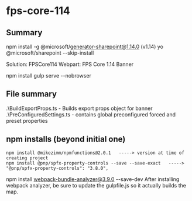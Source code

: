# fps-core-114

## Summary
npm install -g @microsoft/generator-sharepoint@1.14.0 (v1.14)
yo @microsoft/sharepoint --skip-install

Solution:  FPSCore114
Webpart:  FPS Core 1.14 Banner

npm install
gulp serve --nobrowser

## File summary
.\BuildExportProps.ts - Builds export props object for banner
.\PreConfiguredSettings.ts - contains global preconfigured forced and preset properties


## npm installs (beyond initial one)
```
npm install @mikezimm/npmfunctions@2.0.1   -----> version at time of creating project
npm install @pnp/spfx-property-controls --save --save-exact   ----->  "@pnp/spfx-property-controls": "3.8.0",
```

npm install webpack-bundle-analyzer@3.9.0 --save-dev
After installing webpack analyzer, be sure to update the gulpfile.js so it actually builds the map.